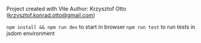 Project created with Vite
Author: Krzysztof Otto (krzysztof.konrad.otto@gmail.com)

`npm install && npm run dev` to start in browser
`npm run test` to run tests in jsdom environment
